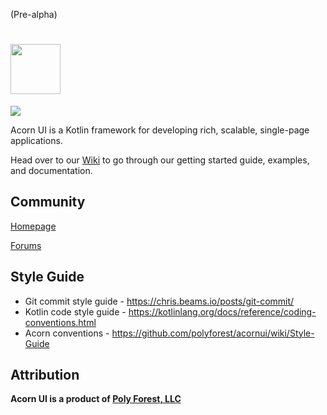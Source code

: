 (Pre-alpha)

# <a href="https://www.acornui.com"><img src="http://www.acornui.com/img/acornUiLogoText.svg" height="80" /></a>
![](https://github.com/polyforest/acornui/workflows/CI/badge.svg)

Acorn UI is a Kotlin framework for developing rich, scalable, single-page applications.

Head over to our [Wiki](https://github.com/polyforest/acornui/wiki) to go through our getting started guide, examples, and documentation.

## Community

<a href="https://www.acornui.com">Homepage</a>

[Forums](https://groups.google.com/a/polyforest.com/forum/#!forum/acornui) 

## Style Guide
- Git commit style guide - https://chris.beams.io/posts/git-commit/
- Kotlin code style guide - https://kotlinlang.org/docs/reference/coding-conventions.html
- Acorn conventions - https://github.com/polyforest/acornui/wiki/Style-Guide

## Attribution
**Acorn UI is a product of [Poly Forest, LLC](https://polyforest.com)**
